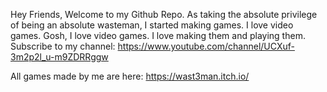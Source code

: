 Hey Friends,
Welcome to my Github Repo. As taking the absolute privilege of being an absolute wasteman, I started making games. 
I love video games.
Gosh, I love video games.
I love making them and playing them. 
Subscribe to my channel: https://www.youtube.com/channel/UCXuf-3m2p2l_u-m9ZDRRggw

All games made by me are here: https://wast3man.itch.io/
